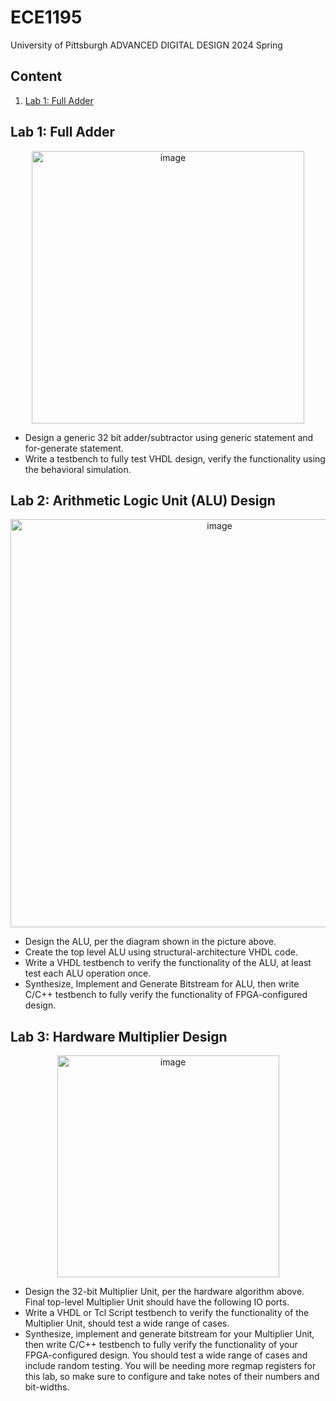 # ECE1195
University of Pittsburgh ADVANCED DIGITAL DESIGN 2024 Spring

## Content
1. [Lab 1: Full Adder](#Lab-1:-Full-Adder)

## Lab 1: Full Adder
<p align="center"><img width="436" alt="image" src="https://github.com/GyeonggeunJung/ECE1195/assets/113646015/0619b2fb-ca25-43f3-b257-fa425ac6324c"></p>

- Design a generic 32 bit adder/subtractor using generic statement and for-generate statement. 
- Write a testbench to fully test VHDL design, verify the functionality using the behavioral simulation.

## Lab 2: Arithmetic Logic Unit (ALU) Design
<p align="center"><img width="653" alt="image" src="https://github.com/GyeonggeunJung/ECE1195/assets/113646015/737c3bd9-b6ea-49c5-bb08-d56301d86e09"></p>

- Design the ALU, per the diagram shown in the picture above.
- Create the top level ALU using structural-architecture VHDL code.
- Write a VHDL testbench to verify the functionality of the ALU, at least test each ALU operation once.
- Synthesize, Implement and Generate Bitstream for ALU, then write C/C++ testbench to fully verify the functionality of FPGA-configured design.

## Lab 3: Hardware Multiplier Design
<p align="center"><img width="355" alt="image" src="https://github.com/GyeonggeunJung/ECE1195/assets/113646015/544fb6eb-65fc-4a58-bdfb-d67e851731b8"></p>

- Design the 32-bit Multiplier Unit, per the hardware algorithm above. Final top-level Multiplier Unit should have the following IO ports.
- Write a VHDL or Tcl Script testbench to verify the functionality of the Multiplier Unit, should test a wide range of cases.
- Synthesize, implement and generate bitstream for your Multiplier Unit, then write C/C++ testbench to fully verify the functionality of your FPGA-configured design. You should test a wide range of cases and include random testing. You will be needing more regmap registers for this lab, so make sure to configure and take notes of their numbers and bit-widths.
